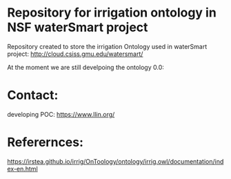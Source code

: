 Repository for irrigation ontology in NSF waterSmart project
===================

Repository created to store the irrigation Ontology used in waterSmart project: http://cloud.csiss.gmu.edu/watersmart/

At the moment we are still develpoing the ontology 0.0:


Contact: 
===================
developing POC: https://www.llin.org/




Referernces: 
===================
https://irstea.github.io/irrig/OnToology/ontology/irrig.owl/documentation/index-en.html

